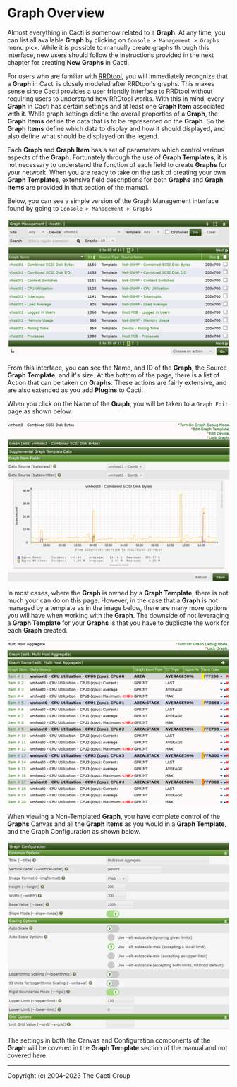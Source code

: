 # Graph Overview

Almost everything in Cacti is somehow related to a **Graph**. At any time, you can
list all available **Graph** by clicking on `Console > Management > Graphs` menu
pick. While it is possible to manually create graphs through this interface,
new users should follow the instructions provided in the next chapter for
creating **New Graphs** in Cacti.

For users who are familiar with [RRDtool](http://www.RRDtool.org/), you will
immediately recognize that a **Graph** in Cacti is closely modeled after RRDtool's
graphs. This makes sense since Cacti provides a user friendly interface to
RRDtool without requiring users to understand how RRDtool works. With this in
mind, every **Graph** in Cacti has certain settings and at least one **Graph Item**
associated with it. While graph settings define the overall properties of a
**Graph**, the **Graph Items** define the data that is to be represented on the **Graph**.
So the **Graph Items** define which data to display and how it should displayed,
and also define what should be displayed on the legend.

Each **Graph** and **Graph Item** has a set of parameters which control various aspects
of the **Graph**. Fortunately through the use of **Graph Templates**, it is not
necessary to understand the function of each field to create **Graphs** for your
network. When you are ready to take on the task of creating your own **Graph
Templates**, extensive field descriptions for both **Graphs** and
**Graph Items** are provided in that section of the manual.

Below, you can see a simple version of the Graph Management interface found
by going to `Console > Management > Graphs`

![Graph Management](images/graphs.png)

From this interface, you can see the Name, and ID of the **Graph**,
the Source **Graph Template**, and it's size.  At the bottom of the page, there
is a list of Action that can be taken on **Graphs**.  These actions are fairly
extensive, and are also extended as you add **Plugins** to Cacti.

When you click on the Name of the **Graph**, you will be taken to a `Graph Edit`
page as shown below.

![Graph Management Edit](images/graphs-edit.png)

In most cases, where the **Graph** is owned by a **Graph Template**, there is
not much your can do on this page.  However, in the case that a **Graph**
is not managed by a template as in the image below, there are many more
options you will have when working with the **Graph**.  The downside of
not leveraging a **Graph Template** for your **Graphs** is that you have
to duplicate the work for each **Graph** created.

![Graph Management Edit](images/graphs-edit-nontemplate.png)

When viewing a Non-Templated **Graph**, you have complete control of the
**Graphs** Canvas and all the **Graph Items** as you would in a **Graph Template**,
and the Graph Configuration as shown below.

![Graph Management Edit](images/graphs-edit-nontemplate-configuration.png)

The settings in both the Canvas and Configuration components of the **Graph**
will be covered in the **Graph Template** section of the manual and not
covered here.

---
<copy>Copyright (c) 2004-2023 The Cacti Group</copy>
